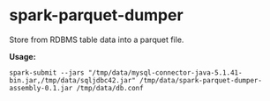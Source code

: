 # spark-parquet-dumper

Store from RDBMS table data into a parquet file.

**Usage:**

```
spark-submit --jars "/tmp/data/mysql-connector-java-5.1.41-bin.jar,/tmp/data/sqljdbc42.jar" /tmp/data/spark-parquet-dumper-assembly-0.1.jar /tmp/data/db.conf
```
